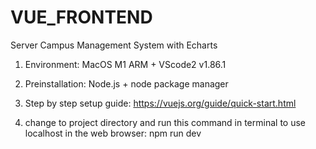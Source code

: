 # VUE_FRONTEND
Server Campus Management System with Echarts

1. Environment: MacOS M1 ARM + VScode2 v1.86.1

2. Preinstallation: Node.js + node package manager

3. Step by step setup guide: https://vuejs.org/guide/quick-start.html

4. change to project directory and run this command in terminal to use localhost in the web browser: npm run dev
